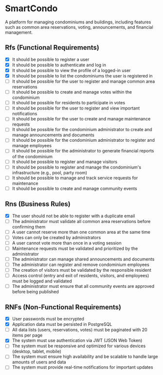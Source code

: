 # SmartCondo

A platform for managing condominiums and buildings, including features such as common area reservations, voting, announcements, and financial management.

## Rfs (Functional Requirements)
- [x] It should be possible to register a user
- [x] It should be possible to authenticate and log in
- [x] It should be possible to view the profile of a logged-in user
- [x] It should be possible to list the condominiums the user is registered in
- [ ] It should be possible for the user to register and manage common area reservations
- [ ] It should be possible to create and manage votes within the condominium
- [ ] It should be possible for residents to participate in votes
- [ ] It should be possible for the user to register and view important notifications
- [ ] It should be possible for the user to create and manage maintenance requests
- [ ] It should be possible for the condominium administrator to create and manage announcements and documents
- [ ] It should be possible for the condominium administrator to register and manage employees
- [ ] It should be possible for the administrator to generate financial reports of the condominium
- [ ] It should be possible to register and manage visitors
- [ ] It should be possible to register and manage the condominium's infrastructure (e.g., pool, party room)
- [ ] It should be possible to manage and track service requests for maintenance
- [ ] It should be possible to create and manage community events

## Rns (Business Rules)
- [x] The user should not be able to register with a duplicate email
- [ ] The administrator must validate all common area reservations before confirming them
- [ ] A user cannot reserve more than one common area at the same time
- [ ] Votes can only be created by administrators
- [ ] A user cannot vote more than once in a voting session
- [ ] Maintenance requests must be validated and prioritized by the administrator
- [ ] The administrator can manage shared announcements and documents
- [ ] The administrator can register and remove condominium employees
- [ ] The creation of visitors must be validated by the responsible resident
- [ ] Access control (entry and exit of residents, visitors, and employees) must be logged and validated
- [ ] The administrator must ensure that all community events are approved before being published

## RNFs (Non-Functional Requirements)
- [x] User passwords must be encrypted
- [x] Application data must be persisted in PostgreSQL
- [ ] All data lists (users, reservations, votes) must be paginated with 20 items per page
- [x] The system must use authentication via JWT (JSON Web Token)
- [ ] The system must be responsive and optimized for various devices (desktop, tablet, mobile)
- [ ] The system must ensure high availability and be scalable to handle large amounts of users and data
- [ ] The system must provide real-time notifications for important updates